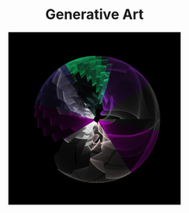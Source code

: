 
<h1 align='center'>Generative Art</h1>
<div align="center">
  <img src="output/images/b73c1dc8-c947-4f22-a21d-1267045b960a.webp" alt="b73c1dc8-c947-4f22-a21d-1267045b960a.webp" width="350">
</div>
